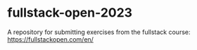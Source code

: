 # fullstack-open-2023
A repository for submitting exercises from the fullstack course: https://fullstackopen.com/en/
